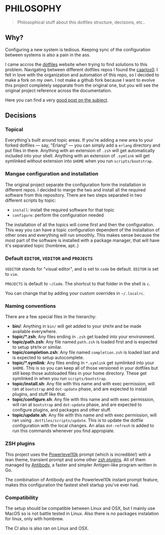 # PHILOSOPHY

> Philosophical stuff about this dotfiles structure, decisions, etc..

## Why?

Configuring a new system is tedious. Keeping sync of the configuration between systems is also a pain in the ass.

I came accros the [dotfiles](https://dotfiles.github.io) website when trying to find solutions to this problem. Navigating between different dotfiles repos I found the [caarlos0](https://github.com/caarlos0/dotfiles). I fell in love with the organization and automation of this repo, so I decided to make a fork on my own. I not make a github fork because I want to evolve this project completely sepparate from the original one, but you will see the original project reference across the documentation.

Here you can find a very [good post on the subject](http://carlosbecker.com/posts/dotfiles-are-meant-to-be-forked).

## Decisions

### Topical

Everything's built around topic areas. If you're adding a new area to your
forked dotfiles — say, "Erlang" — you can simply add a `erlang` directory and
put files in there. Anything with an extension of `.zsh` will get automatically
included into your shell. Anything with an extension of `.symlink` will get
symlinked without extension into `$HOME` when you run `scripts/bootstrap`.

### Mangae configuration and installation

The original project separate the configuration form the installation in different repos. I decided to merge the two and install all the required software from this repository. There are two steps separated in two different scripts by topic:

* `install`: install the required software for that topic
* `configure`: perform the configuration needed

The installation of all the topics will come first and then the configuration. This way you can have a topic configuration dependent of the installation of other ones and everything will run smoothly. This makes sense because the most part of the software is installed with a package manager, that will have it's separated topic (hombrew, apt..)

### Default `EDITOR`, `VEDITOR` and `PROJECTS`

`VEDITOR` stands for "visual editor", and is set to `code` be default. `EDITOR` is set to `vim`.

`PROJECTS` is default to `~/Code`. The shortcut to that folder in the shell is `c`.

You can change that by adding your custom overrides in `~/.localrc`.


### Naming conventions

There are a few special files in the hierarchy:

- **bin/**: Anything in `bin/` will get added to your `$PATH` and be made available everywhere.
- **topic/\*.zsh**: Any files ending in `.zsh` get loaded into your environment.
- **topic/path.zsh**: Any file named `path.zsh` is loaded first and is expected to setup `$PATH` or similar.
- **topic/completion.zsh**: Any file named `completion.zsh` is loaded last and is expected to setup autocomplete.
- **topic/\*.symlink**: Any files ending in `*.symlink` get symlinked into your `$HOME`. This is so you can keep all of those versioned in your dotfiles but still keep those autoloaded files in your home directory. These get symlinked in when you run `scripts/bootstrap`.
- **topic/install.sh**: Any file with this name and with exec permission, will ran at `bootstrap` and `dot-update` phase, and are expected to install plugins, and stuff like that.
- **topic/configure.sh**: Any file with this name and with exec permission, will ran at `bootstrap` and `dot-update` phase, and are expected to configure plugins, and packages and other stuff.
- **topic/update.sh**: Any file with this name and with exec permission, will ran using `.dotfiles/scripts/update`. This is to update the dotfile configuration with the local changes. An alias `dot-refresh` is added to run this commands whenever you find appropiate.

### ZSH plugins

This project uses the [Powerlevel10k][p10k] prompt (which is incredible!) with a lean theme, transient prompt and some other [zsh plugins](/antibody/bundles.sh). All of them managed by [Antibody][antibody], a faster and simpler Antigen-like program written in Go.

The combination of Antibody and the Powerlevel10k instant prompt feature, makes this configuration the fastest shell startup you've ever had.

[p10k]: https://github.com/romkatv/powerlevel10k
[antibody]: https://github.com/caarlos0/antibody

### Compatibility

The setup should be compatible between Linux and OSX, but I mainly use MacOS so is not battle tested in Linux. Also there is no packages instalation for linux, only with hombrew.

The CI also is also ran on Linux and OSX.
